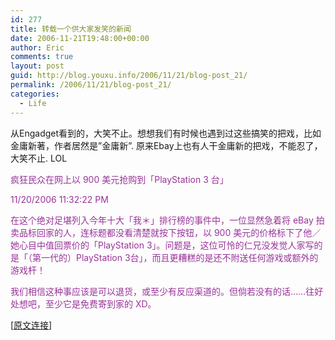 ```yaml
---
id: 277
title: 转载一个供大家发笑的新闻
date: 2006-11-21T19:48:00+00:00
author: Eric
comments: true
layout: post
guid: http://blog.youxu.info/2006/11/21/blog-post_21/
permalink: /2006/11/21/blog-post_21/
categories:
  - Life
---
```

从Engadget看到的，大笑不止。想想我们有时候也遇到过这些搞笑的把戏，比如金庸新著，作者居然是&#8221;金庸新&#8221;. 原来Ebay上也有人干金庸新的把戏，不能忍了，大笑不止. LOL

<span style="color: rgb(153, 51, 153);">疯狂民众在网上以 900 美元抢购到「PlayStation 3 台」</span>
  
<span style="color: rgb(153, 51, 153);">11/20/2006 11:32:22 PM</span>

<span style="color: rgb(153, 51, 153);">在这个绝对足堪列入今年十大「我＊」排行榜的事件中，一位显然急着将 eBay 拍卖品标回家的人，连标题都没看清楚就按下按钮，以 900 美元的价格标下了他／她心目中值回票价的「PlayStation 3」。问题是，这位可怜的仁兄没发觉人家写的是「（第一代的）PlayStation 3台」，而且更糟糕的是还不附送任何游戏或额外的游戏杆！</span>

<span style="color: rgb(153, 51, 153);">我们相信这种事应该是可以退货，或至少有反应渠道的。但倘若没有的话……往好处想吧，至少它是免费寄到家的 XD。</span>

[[原文连接](http://cn.engadget.com/2006/11/20/overzealous-ebayer-drops-900-for-sony-playstations-3-of-them/)]